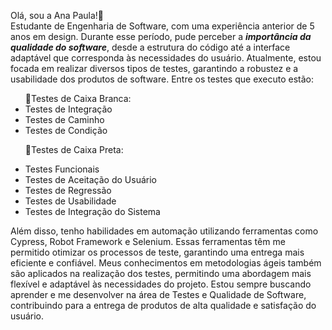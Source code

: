 Olá, sou a Ana Paula!👋<br>
Estudante de Engenharia de Software, com uma experiência anterior de 5 anos em design. Durante esse período, pude perceber a <b><i>importância da qualidade do software</i></b>, desde a estrutura do código até a interface adaptável que corresponda às necessidades do usuário. Atualmente, estou focada em realizar diversos tipos de testes, garantindo a robustez e a usabilidade dos produtos de software. Entre os testes que executo estão:

<ul>
📌Testes de Caixa Branca:<br>
<li>Testes de Integração</li>
<li>Testes de Caminho</li>
<li>Testes de Condição</li>

📌Testes de Caixa Preta:<br>
<li>Testes Funcionais </li>
<li>Testes de Aceitação do Usuário </li>
<li>Testes de Regressão </li>
<li>Testes de Usabilidade </li>
<li>Testes de Integração do Sistema</li>
</ul>

Além disso, tenho habilidades em automação utilizando ferramentas como Cypress, Robot Framework e Selenium. Essas ferramentas têm me permitido otimizar os processos de teste, garantindo uma entrega mais eficiente e confiável. Meus conhecimentos em metodologias ágeis também são aplicados na realização dos testes, permitindo uma abordagem mais flexível e adaptável às necessidades do projeto. Estou sempre buscando aprender e me desenvolver na área de Testes e Qualidade de Software, contribuindo para a entrega de produtos de alta qualidade e satisfação do usuário.


